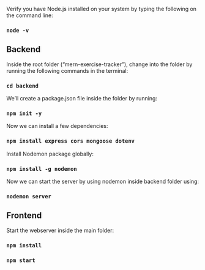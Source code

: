 Verify you have Node.js installed on your system by typing the following on the command line:

### `node -v`

## Backend
Inside the root folder (“mern-exercise-tracker”), change into the folder by running the following commands in the terminal:
### `cd backend`

We’ll create a package.json file inside the folder by running:
### `npm init -y`

Now we can install a few dependencies:
### `npm install express cors mongoose dotenv`

Install Nodemon package globally:
### `npm install -g nodemon`

Now we can start the server by using nodemon inside backend folder using:
### `nodemon server`

## Frontend
Start the webserver inside the main folder:
### `npm install`
### `npm start`









